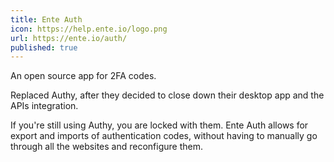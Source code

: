 ```yaml
---
title: Ente Auth
icon: https://help.ente.io/logo.png
url: https://ente.io/auth/
published: true
---
```


An open source app for 2FA codes.

Replaced Authy, after they decided to close down their
desktop app and the APIs integration.

If you're still using Authy, you are locked with them.
Ente Auth allows for export and imports of authentication
codes, without having to manually go through all the
websites and reconfigure them.

